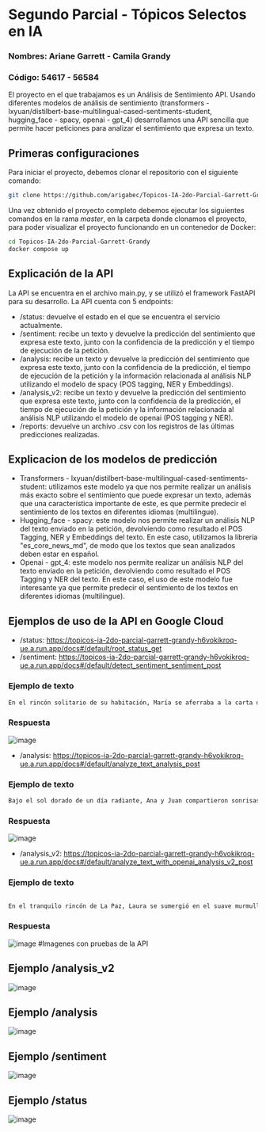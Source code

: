 # Segundo Parcial - Tópicos Selectos en IA

### Nombres: Ariane Garrett - Camila Grandy
### Código: 54617 - 56584

El proyecto en el que trabajamos es un Análisis de Sentimiento API. Usando diferentes modelos de análisis de sentimiento
(transformers - lxyuan/distilbert-base-multilingual-cased-sentiments-student, hugging_face - spacy, openai - gpt_4)
desarrollamos una API sencilla que permite hacer peticiones para analizar el sentimiento que expresa un texto.

## Primeras configuraciones
Para iniciar el proyecto, debemos clonar el repositorio con el siguiente comando:

```bash
git clone https://github.com/arigabec/Topicos-IA-2do-Parcial-Garrett-Grandy.git
```
Una vez obtenido el proyecto completo debemos ejecutar los siguientes comandos en la rama *master*, en la carpeta donde 
clonamos el proyecto,
para poder visualizar el proyecto funcionando en un contenedor de Docker:

```bash
cd Topicos-IA-2do-Parcial-Garrett-Grandy
docker compose up
```

## Explicación de la API
La API se encuentra en el archivo main.py, y se utilizó el framework FastAPI para su desarrollo. La API cuenta con 5 endpoints:

- /status: devuelve el estado en el que se encuentra el servicio actualmente.
- /sentiment: recibe un texto y devuelve la predicción del sentimiento que expresa este texto, junto con la confidencia 
de la predicción y el tiempo de ejecución de la petición.
- /analysis: recibe un texto y devuelve la predicción del sentimiento que expresa este texto, junto con la confidencia
de la predicción, el tiempo de ejecución de la petición y la información relacionada al análisis NLP utilizando el modelo
de spacy (POS tagging, NER y Embeddings).
- /analysis_v2: recibe un texto y devuelve la predicción del sentimiento que expresa este texto, junto con la confidencia
de la predicción, el tiempo de ejecución de la petición y la información relacionada al análisis NLP utilizando el modelo
de openai (POS tagging y NER).
- /reports: devuelve un archivo .csv con los registros de las últimas predicciones realizadas.

## Explicacion de los modelos de predicción
- Transformers - lxyuan/distilbert-base-multilingual-cased-sentiments-student: utilizamos este modelo ya que nos permite
realizar un análisis más exacto sobre el sentimiento que puede expresar un texto, además que una característica importante
de este, es que permite predecir el sentimiento de los textos en diferentes idiomas (multilingue).
- Hugging_face - spacy: este modelo nos permite realizar un análisis NLP del texto enviado en la petición, devolviendo como 
resultado el POS Tagging, NER y Embeddings del texto. En este caso, utilizamos la librería "es_core_news_md", de modo que 
los textos que sean analizados deben estar en español.
- Openai - gpt_4: este modelo nos permite realizar un análisis NLP del texto enviado en la petición, devolviendo como 
resultado el POS Tagging y NER del texto. En este caso, el uso de este modelo fue interesante ya que permite predecir el
sentimiento de los textos en diferentes idiomas (multilingue).

## Ejemplos de uso de la API en Google Cloud
- /status: https://topicos-ia-2do-parcial-garrett-grandy-h6vokikroq-ue.a.run.app/docs#/default/root_status_get
- /sentiment: https://topicos-ia-2do-parcial-garrett-grandy-h6vokikroq-ue.a.run.app/docs#/default/detect_sentiment_sentiment_post
### Ejemplo de texto 
```bash
En el rincón solitario de su habitación, María se aferraba a la carta desgastada que alguna vez olió a su amor perdido. Las lágrimas se deslizaban silenciosamente por sus mejillas mientras la nostalgia invadía su corazón. El tic-tac del reloj resonaba en la quietud, recordándole que el tiempo avanzaba sin piedad. En la penumbra, susurros de recuerdos se mezclaban con el suspiro del viento que golpeaba la ventana entreabierta. Afuera, la lluvia caía como lágrimas del cielo, reflejando el lamento que su alma callaba. El eco de un adiós no pronunciado resonaba en cada rincón, dejando a María perdida en un mar de despedidas no dichas.
```
### Respuesta
 ![image](ejemplo6.png)
- /analysis: https://topicos-ia-2do-parcial-garrett-grandy-h6vokikroq-ue.a.run.app/docs#/default/analyze_text_analysis_post
### Ejemplo de texto 
```bash
Bajo el sol dorado de un día radiante, Ana y Juan compartieron sonrisas y susurros en un parque lleno de promesas. Entre risas y complicidad, descubrieron que la felicidad reside en los pequeños momentos compartidos. Con el atardecer como testigo, decidieron caminar juntos hacia un futuro donde el amor tejiera cada capítulo de sus vidas.
```
### Respuesta
 ![image](ejemplo5.png)
- /analysis_v2: https://topicos-ia-2do-parcial-garrett-grandy-h6vokikroq-ue.a.run.app/docs#/default/analyze_text_with_openai_analysis_v2_post
### Ejemplo de texto 
```bash

En el tranquilo rincón de La Paz, Laura se sumergió en el suave murmullo de la naturaleza que abrazaba la ciudad. Los colores suaves del amanecer pintaban el cielo mientras ella paseaba por las calles adoquinadas, sintiendo la armonía en cada paso. Rodeada de serenidad, Laura encontró en ese instante la dicha simple de estar en el momento presente, donde el silencio hablaba más alto que cualquier preocupación. En La Paz alegre, la felicidad se revelaba en la calma, y Laura abrazó ese regalo con gratitud.
```
### Respuesta
 ![image](ejemplo7.png)
#Imagenes con pruebas de la API
## Ejemplo /analysis_v2 
![image](ejemploanalysis.png)
## Ejemplo /analysis
![image](ejemplo2.png)
## Ejemplo /sentiment
![image](ejemplo3.png)
## Ejemplo /status
![image](ejemplo4.png)
